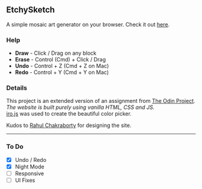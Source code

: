 ## EtchySketch
A simple mosaic art generator on your browser. Check it out [here](https://etchysketch.netlify.app/). 

### Help
* **Draw** - Click / Drag on any block
* **Erase** - Control (Cmd) + Click / Drag
* **Undo** - Control + Z (Cmd + Z on Mac)
* **Redo** - Control + Y (Cmd + Y on Mac) 

### Details

This project is an extended version of an assignment from [The Odin Project](https://www.theodinproject.com/courses/web-development-101/lessons/etch-a-sketch-project). *The website is built purely using vanilla HTML, CSS and JS.*  
[iro.js](https://iro.js.org/) was used to create the beautiful color picker.

Kudos to [Rahul Chakraborty](https://twitter.com/HckmstrRahul) for designing the site.

---

### To Do
- [x] Undo / Redo
- [x] Night Mode
- [ ] Responsive
- [ ] UI Fixes
